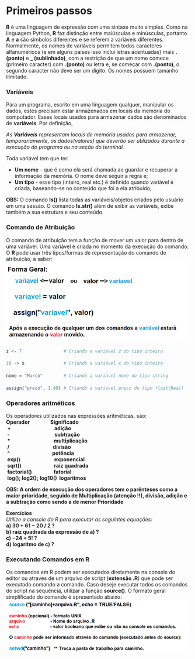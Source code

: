# Primeiros passos
**R** é uma linguagem de expressão com uma sintaxe muito simples. Como na linguagem Python, **R** faz distinção entre maiúsculas e minúsculas, portanto **A** e **a** são símbolos diferentes e se referem a variáveis diferentes. <br>
Normalmente, os nomes de variáveis permitem todos caracteres alfanuméricos (e em alguns países isso inclui letras acentuadas) mais **.(ponto)** e **_ (sublinhado)**, com a restrição de que um nome comece (primeiro caracter) com **.(ponto)** ou letra e, se começar com **.(ponto)**, o segundo caracter não deve ser um dígito. Os nomes possuem tamanho ilimitado.

### <b>Variáveis</b>

Para um programa, escrito em uma linguagem qualquer, manipular os dados, estes precisam estar armazenados em locais da memória do computador. Esses locais usados para armazenar dados são denominados de **variáveis**. Por definição,

*As **Variáveis** representam locais de memória usados para armazenar, temporariamente, os dados(valores) que deverão ser utilizados durante a execução do programa ou na seção do terminal.*

Toda variável tem que ter:

+ <b>Um nome</b> - que é como ela será chamada ao guardar e recuperar a informação da memória. O nome deve seguir a regra e;
+ <b>Um tipo</b> - esse tipo (inteiro, real etc.) é definido quando variável é criada, baseando-se no conteúdo que foi a ela atribuído; 

**OBS:** O comando **ls()** lista todas as variáveis/objetos criados pelo usuário em uma sessão. O comando **ls.str()** além de exibir as variáveis, exibe também a sua estrutura e seu conteúdo.

### <b>Comando de Atribuição</b>

O comando de atribuição tem a função de mover um valor para dentro de uma variável. Uma variável é criada no momento da execução do comando. O **R** pode usar três tipos/formas de representação do comando de atribuição, a saber:<br>
![atribuicao](/markdowns/imagens/atribuicao.png)

``` R
z <- 7                # Criando a variável z do tipo inteiro

10 -> x               # Criando a variável x do tipo inteiro

nome = "Marco"        # Criando a variável nome do tipo string

assign("preco", 1.99) # Criando a variável preco do tipo float(Real)
```
### <b>Operadores aritméticos</b>
Os operadores utilizados nas expressões aritméticas, são:<br>
<b>Operador&nbsp;&nbsp;&nbsp;&nbsp;&nbsp;&nbsp;&nbsp;&nbsp;&nbsp;&nbsp;&nbsp;&nbsp;&nbsp;&nbsp;&nbsp;&nbsp;&nbsp;Significado<br>
&nbsp;+&nbsp;&nbsp;&nbsp;&nbsp;&nbsp;&nbsp;&nbsp;&nbsp;&nbsp;&nbsp;&nbsp;&nbsp;&nbsp;&nbsp;&nbsp;&nbsp;&nbsp;&nbsp;&nbsp;&nbsp;&nbsp;&nbsp;&nbsp;&nbsp;&nbsp;&nbsp;&nbsp;&nbsp;&nbsp;&nbsp;&nbsp;&nbsp;&nbsp;&nbsp;&nbsp;&nbsp;adição<br>
&nbsp;-&nbsp;&nbsp;&nbsp;&nbsp;&nbsp;&nbsp;&nbsp;&nbsp;&nbsp;&nbsp;&nbsp;&nbsp;&nbsp;&nbsp;&nbsp;&nbsp;&nbsp;&nbsp;&nbsp;&nbsp;&nbsp;&nbsp;&nbsp;&nbsp;&nbsp;&nbsp;&nbsp;&nbsp;&nbsp;&nbsp;&nbsp;&nbsp;&nbsp;&nbsp;&nbsp;&nbsp;&nbsp;subtração<br>
&nbsp;*&nbsp;&nbsp;&nbsp;&nbsp;&nbsp;&nbsp;&nbsp;&nbsp;&nbsp;&nbsp;&nbsp;&nbsp;&nbsp;&nbsp;&nbsp;&nbsp;&nbsp;&nbsp;&nbsp;&nbsp;&nbsp;&nbsp;&nbsp;&nbsp;&nbsp;&nbsp;&nbsp;&nbsp;&nbsp;&nbsp;&nbsp;&nbsp;&nbsp;&nbsp;&nbsp;&nbsp;multiplicação<br>
&nbsp;/&nbsp;&nbsp;&nbsp;&nbsp;&nbsp;&nbsp;&nbsp;&nbsp;&nbsp;&nbsp;&nbsp;&nbsp;&nbsp;&nbsp;&nbsp;&nbsp;&nbsp;&nbsp;&nbsp;&nbsp;&nbsp;&nbsp;&nbsp;&nbsp;&nbsp;&nbsp;&nbsp;&nbsp;&nbsp;&nbsp;&nbsp;&nbsp;&nbsp;&nbsp;&nbsp;&nbsp;divisão<br>
&nbsp;^&nbsp;&nbsp;&nbsp;&nbsp;&nbsp;&nbsp;&nbsp;&nbsp;&nbsp;&nbsp;&nbsp;&nbsp;&nbsp;&nbsp;&nbsp;&nbsp;&nbsp;&nbsp;&nbsp;&nbsp;&nbsp;&nbsp;&nbsp;&nbsp;&nbsp;&nbsp;&nbsp;&nbsp;&nbsp;&nbsp;&nbsp;&nbsp;&nbsp;&nbsp;&nbsp;potência<br>
&nbsp;exp()&nbsp;&nbsp;&nbsp;&nbsp;&nbsp;&nbsp;&nbsp;&nbsp;&nbsp;&nbsp;&nbsp;&nbsp;&nbsp;&nbsp;&nbsp;&nbsp;&nbsp;&nbsp;&nbsp;&nbsp;&nbsp;&nbsp;&nbsp;&nbsp;&nbsp;&nbsp;&nbsp;&nbsp;exponencial<br>
&nbsp;sqrt()&nbsp;&nbsp;&nbsp;&nbsp;&nbsp;&nbsp;&nbsp;&nbsp;&nbsp;&nbsp;&nbsp;&nbsp;&nbsp;&nbsp;&nbsp;&nbsp;&nbsp;&nbsp;&nbsp;&nbsp;&nbsp;&nbsp;&nbsp;&nbsp;&nbsp;&nbsp;&nbsp;raíz quadrada<br>
&nbsp;factorial()&nbsp;&nbsp;&nbsp;&nbsp;&nbsp;&nbsp;&nbsp;&nbsp;&nbsp;&nbsp;&nbsp;&nbsp;&nbsp;&nbsp;&nbsp;&nbsp;&nbsp;&nbsp;fatorial<br>
&nbsp;log(); log2(); log10()&nbsp;&nbsp;logaritmos<br>
</b>

**OBS: A ordem de execução dos operadores tem o parênteses como a maior prioridade, seguido de Multiplicação (atenção !!), divisão, adição e a subtração como sendo a de menor Prioridade**<br>

<b>Exercícios</b><br>
*Utilize a console do R para executar as seguintes equações:*<br>
<b>a) 30 + 61 − 20 / 2 ?<br>
b) raiz quadrada da expressão de a) ?<br>
c) −24 + 5! ?<br>
d) logaritmo de c) ?<br>
</b>
### <b>Executando Comandos em R</b>

Os comandos em R podem ser executados diretamente na console do editor ou através de um arquivo de script (**extensão .R**) que pode ser executado comando a comando. Caso deseje executar todos os comandos do script na sequência, utilizar a função **source()**. O formato geral simplificado do comando é apresentado abaixo:</br>
![excecao](/markdowns/imagens/source.png)


